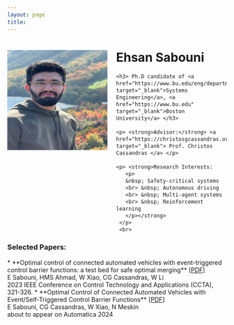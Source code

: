 ```yaml
---
layout: page
title: 
---
```


<div style="clear: both;">
  <div style="float: left; margin-right:20px;">
    <img src="EhsanSabouni.jpg" alt="" width="230" height="230">
  </div>
  <div>
    <h1> Ehsan Sabouni </h1>
    
    <h3> Ph.D candidate of <a href="https://www.bu.edu/eng/departments/se/" target="_blank">Systems Engineering</a>, <a href="https://www.bu.edu" target="_blank">Boston University</a> </h3>
    
    <p> <strong>Advisor:</strong> <a href="https://christosgcassandras.org/" target="_blank"> Prof. Christos Cassandras </a> </p>
    
    <p> <strong>Research Interests:
       <p>
       &nbsp; Safety-critical systems
       <br> &nbsp; Autonomous driving
       <br> &nbsp; Multi-agent systems
       <br> &nbsp; Reinforcement learning
       </p></strong>
     </p>
     <br>
<h3> <strong>Selected Papers:</strong> </h3>
</div>
</div>
* **Optimal control of connected automated vehicles with event-triggered control barrier functions: a test bed for safe optimal merging** [<a href="https://ieeexplore.ieee.org/abstract/document/10253379" target="_blank">PDF</a>]
  <br> E Sabouni, HMS Ahmad, W Xiao, CG Cassandras, W Li
  <br> 2023 IEEE Conference on Control Technology and Applications (CCTA), 321-326.	
* **Optimal Control of Connected Automated Vehicles with Event/Self-Triggered Control Barrier Functions** [<a href="https://arxiv.org/abs/2209.13053" target="_blank">PDF</a>]
  <br> E Sabouni, CG Cassandras, W Xiao, N Meskin
    <br> about to appear on Automatica 2024

